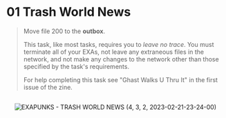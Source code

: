 # 01 Trash World News

> Move file 200 to the **outbox**.
>
> This task, like most tasks, requires you to _leave no trace_. You must terminate all of your EXAs, not leave any extraneous files in the network, and not make any changes to the network other than those specified by the task's requirements.
>
> For help completing this task see "Ghast Walks U Thru It" in the first issue of the zine.

##

<div align="center">

  ![EXAPUNKS - TRASH WORLD NEWS (4, 3, 2, 2023-02-21-23-24-00)](https://user-images.githubusercontent.com/60892747/220473557-2ef8de38-e5f4-4a26-8715-fa0b1ea59a98.gif)

</div>
